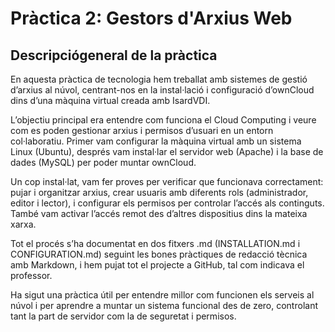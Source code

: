 # **Pràctica 2: Gestors d'Arxius Web**
## **Descripciógeneral de la pràctica**
En aquesta pràctica de tecnologia hem treballat amb sistemes de gestió d’arxius al núvol, centrant-nos en la instal·lació i configuració d’ownCloud dins d’una màquina virtual creada amb IsardVDI.

L’objectiu principal era entendre com funciona el Cloud Computing i veure com es poden gestionar arxius i permisos d’usuari en un entorn col·laboratiu. Primer vam configurar la màquina virtual amb un sistema Linux (Ubuntu), després vam instal·lar el servidor web (Apache) i la base de dades (MySQL) per poder muntar ownCloud.

Un cop instal·lat, vam fer proves per verificar que funcionava correctament: pujar i organitzar arxius, crear usuaris amb diferents rols (administrador, editor i lector), i configurar els permisos per controlar l’accés als continguts. També vam activar l’accés remot des d’altres dispositius dins la mateixa xarxa.

Tot el procés s’ha documentat en dos fitxers .md (INSTALLATION.md i CONFIGURATION.md) seguint les bones pràctiques de redacció tècnica amb Markdown, i hem pujat tot el projecte a GitHub, tal com indicava el professor.

Ha sigut una pràctica útil per entendre millor com funcionen els serveis al núvol i per aprendre a muntar un sistema funcional des de zero, controlant tant la part de servidor com la de seguretat i permisos.
